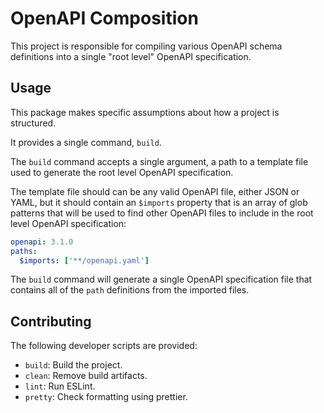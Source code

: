 # OpenAPI Composition

This project is responsible for compiling various OpenAPI schema definitions
into a single "root level" OpenAPI specification.

## Usage

This package makes specific assumptions about how a project is structured.

It provides a single command, `build`.

The `build` command accepts a single argument, a path to a template file
used to generate the root level OpenAPI specification.

The template file should can be any valid OpenAPI file, either JSON or YAML,
but it should contain an `$imports` property that is an array of glob patterns
that will be used to find other OpenAPI files to include in the root level
OpenAPI specification:

```yaml
openapi: 3.1.0
paths:
  $imports: ['**/openapi.yaml']
```

The `build` command will generate a single OpenAPI specification file
that contains all of the `path` definitions from the imported files.

## Contributing

The following developer scripts are provided:

- `build`: Build the project.
- `clean`: Remove build artifacts.
- `lint`: Run ESLint.
- `pretty`: Check formatting using prettier.
